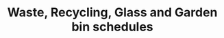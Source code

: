 ---
layout: default
title: "Waste, Recycling, Glass and Garden bin schedules"

refuse_collection:
    Monday:
        -
          name: G1
          id: monday_g1
          ics: https://www.gbcbincalendars.co.uk/ical/gedling_borough_council_monday_g1_bin_schedule.ics
        -
          name: G2
          id: monday_g2
          ics: https://www.gbcbincalendars.co.uk/ical/gedling_borough_council_monday_g2_bin_schedule.ics

        -
          name: G3
          id: monday_g3
          ics: https://www.gbcbincalendars.co.uk/ical/gedling_borough_council_monday_g3_bin_schedule.ics

        -
          name: G4
          id: monday_g4
          ics: https://www.gbcbincalendars.co.uk/ical/gedling_borough_council_monday_g4_bin_schedule.ics

    Tuesday:
        -
          name: G1
          id: tuesday_g1
          ics: https://www.gbcbincalendars.co.uk/ical/gedling_borough_council_tuesday_g1_bin_schedule.ics

        -
          name: G2
          id: tuesday_g2
          ics: https://www.gbcbincalendars.co.uk/ical/gedling_borough_council_tuesday_g2_bin_schedule.ics

        -
          name: G3
          id: tuesday_g3
          ics: https://www.gbcbincalendars.co.uk/ical/gedling_borough_council_tuesday_g3_bin_schedule.ics

        -
          name: G4
          id: tuesday_g4
          ics: https://www.gbcbincalendars.co.uk/ical/gedling_borough_council_tuesday_g4_bin_schedule.ics

    Wednesday:
        -
          name: G1
          id: wednesday_g1
          ics: https://www.gbcbincalendars.co.uk/ical/gedling_borough_council_wednesday_g1_bin_schedule.ics

        -
          name: G2
          id: wednesday_g2
          ics: https://www.gbcbincalendars.co.uk/ical/gedling_borough_council_wednesday_g2_bin_schedule.ics

        -
          name: G3
          id: wednesday_g3
          ics: https://www.gbcbincalendars.co.uk/ical/gedling_borough_council_wednesday_g3_bin_schedule.ics

        -
          name: G4
          id: wednesday_g4
          ics: https://www.gbcbincalendars.co.uk/ical/gedling_borough_council_wednesday_g4_bin_schedule.ics


    Thursday:
        -
          name: G1
          id: thursday_g1
          ics: https://www.gbcbincalendars.co.uk/ical/gedling_borough_council_thursday_g1_bin_schedule.ics

        -
          name: G2
          id: thursday_g2
          ics: https://www.gbcbincalendars.co.uk/ical/gedling_borough_council_thursday_g2_bin_schedule.ics

        -
          name: G3
          id: thursday_g3
          ics: https://www.gbcbincalendars.co.uk/ical/gedling_borough_council_thursday_g3_bin_schedule.ics

        -
          name: G4
          id: thursday_g4
          ics: https://www.gbcbincalendars.co.uk/ical/gedling_borough_council_thursday_g4_bin_schedule.ics


    Friday:
        -
          name: G1
          id: friday_g1
          ics: https://www.gbcbincalendars.co.uk/ical/gedling_borough_council_friday_g1_bin_schedule.ics

        -
          name: G2
          id: friday_g2
          ics: https://www.gbcbincalendars.co.uk/ical/gedling_borough_council_friday_g2_bin_schedule.ics

        -
          name: G3
          id: friday_g3
          ics: https://www.gbcbincalendars.co.uk/ical/gedling_borough_council_friday_g3_bin_schedule.ics

        -
          name: G4
          id: friday_g4
          ics: https://www.gbcbincalendars.co.uk/ical/gedling_borough_council_friday_g4_bin_schedule.ics

garden_collection:
    Monday:
        -
          name: A
          id: garden_a
          ics: https://www.gbcbincalendars.co.uk/ical/gedling_borough_council_monday_a_garden_bin_schedule.ics

        -
          name: F
          id: garden_f
          ics: https://www.gbcbincalendars.co.uk/ical/gedling_borough_council_monday_f_garden_bin_schedule.ics

    Tuesday:
        -
          name: B
          id: garden_b
          ics: https://www.gbcbincalendars.co.uk/ical/gedling_borough_council_tuesday_b_garden_bin_schedule.ics

        -
          name: G
          id: garden_g
          ics: https://www.gbcbincalendars.co.uk/ical/gedling_borough_council_tuesday_g_garden_bin_schedule.ics

    Wednesday:
        - 
          name: C
          id: garden_c
          ics: https://www.gbcbincalendars.co.uk/ical/gedling_borough_council_wednesday_c_garden_bin_schedule.ics

        -
          name: H
          id: garden_h
          ics: https://www.gbcbincalendars.co.uk/ical/gedling_borough_council_wednesday_h_garden_bin_schedule.ics

    Thursday:
        - 
          name: D
          id: garden_d
          ics: https://www.gbcbincalendars.co.uk/ical/gedling_borough_council_thursday_d_garden_bin_schedule.ics

        - 
          name: I
          id: garden_i
          ics: https://www.gbcbincalendars.co.uk/ical/gedling_borough_council_thursday_i_garden_bin_schedule.ics

    Friday:
        - 
          name: E
          id: garden_e
          ics: https://www.gbcbincalendars.co.uk/ical/gedling_borough_council_friday_e_garden_bin_schedule.ics

        -
          name: J
          id: garden_j
          ics: https://www.gbcbincalendars.co.uk/ical/gedling_borough_council_friday_j_garden_bin_schedule.ics
---